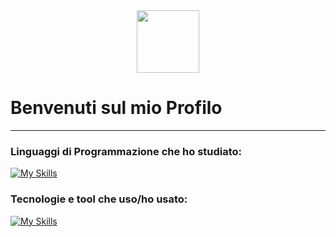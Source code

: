 <div id="header" align="center">
  <img src="spacehack.ico" width="100"/>
  <br />
  <img src="https://komarev.com/ghpvc/?username=Kobra3390&style=flat-square&color=blue" alt=""/>


</div>



<h1>
  Benvenuti sul mio Profilo
</h1>


---


### Linguaggi di Programmazione che ho studiato:
[![My Skills](https://skillicons.dev/icons?i=js,html,css,c,arduino,bash,latex,lua,py,ruby,php,powershell)](https://skillicons.dev)

### Tecnologie e tool che uso/ho usato:
[![My Skills](https://skillicons.dev/icons?i=emacs,vscode,replit,raspberrypi,md,linux,github,git)](https://skillicons.dev)

